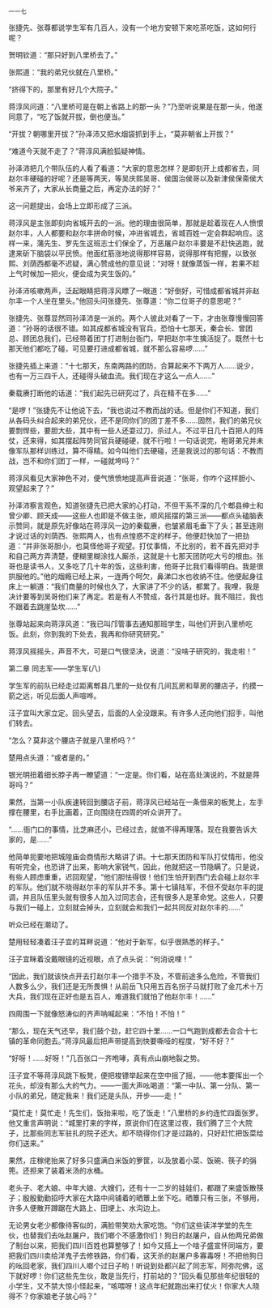     一一七 

   张捷先、张尊都说学生军有几百人，没有一个地方安顿下来吃茶吃饭，这如何行呢？

   贺明钦道：“那只好到八里桥去了。”

   张熙道：“我的弟兄伙就在八里桥。”

   “挤得下的，那里有好几个大院子。”

   蒋淳风问道：“八里桥可是在朝上省路上的那一头？”乃至听说果是在那一头，他遂同意了，“吃了饭就开拔，倒也便当。”

   “开拔？朝哪里开拔？”孙泽沛又把水烟袋抓到手上，“莫非朝省上开拔？”

   “难道今天就不走了？”蒋淳风满脸狐疑神情。

   孙泽沛把几个带队伍的人看了看道：“大家的意思怎样？是即刻开上成都省去，同赵尔丰硬碰的好呢？还是等两天，等吴庆熙吴哥、侯国治侯哥以及新津侯保斋侯大爷来齐了，大家从长商量之后，再定办法的好？”

   这一问题提出，会场上立即形成了三派。

   蒋淳风是主张即刻向省城开去的一派。他的理由很简单，那就是趁着现在人人愤恨赵尔丰，人人都要和赵尔丰拼命时候，冲进省城去，省城百姓一定会群起响应。这样一来，蒲先生、罗先生这班志士们保全了，万恶屠户赵尔丰要是不赶快逃跑，就逮来斫下脑袋以平民愤。他面红筋涨地说得那样容易，说得那样有把握，以致张熙、刘荫西都毫不迟疑，满心赞成他的意见说：“对呀！就像蒸饭一样，若果不趁上气时候加一把火，便会成为夹生饭的。”

   孙泽沛咳嗽两声，泛起眼睛把蒋淳风瞟了一眼道：“好倒好，可惜成都省城并非赵尔丰一个人坐在里头。”他回头问张捷先、张尊道：“你二位哥子的意思呢？”

   张捷先、张尊显然同孙泽沛是一派的。两个人彼此对看了一下，才由张尊慢慢回答道：“孙哥的话很不错。如其成都省城没有官兵，恐怕十七那天，秦会长、曾团总、顾团总我们，已经带着团丁打进制台衙门，早把赵尔丰生擒活捉了。既然十七那天他们都吃了碰，可见要打进成都省城，就不那么容易啰……”

   张捷先插上来道：“十七那天，东南两路的团防，合算起来不下两万人……说少，也有一万三四千人，还碰得头破血流。我们现在才这么一点人……”

   秦载赓打断他的话道：“我们起先已研究过了，兵在精不在多……”

   “是啰！”张捷先不让他说下去，“我也说过不教而战的话。但是你们不知道，我们从各码头纠合起来的弟兄伙，还不是同你们的团丁差不多……固然，我们的弟兄伙要剽悍些，要胆大些，其中有一些人还耍过刀，杀过人。不过平日几十百把人的阵仗，还来得，如其摆起阵势同官兵硬碰硬，就不行啦！一句话说完，袍哥弟兄并未像军队那样训练过，算不得精。如今叫他们去硬碰，还是我说过的那句话：不教而战，岂不和你们团丁一样，一碰就垮吗？”

   蒋淳风看见大家神色不对，便气愤愤地提高声音说道：“张哥，你咋个这样胆小、观望起来了？”

   孙泽沛察言观色，知道张捷先已把大家的心打动，不但干系不深的几个郫县绅士和曾少卿、顾天成——这些人也即是不做主张，顺风摇摆的第三派——都点头磕脑表示赞同，就是原先好像站在蒋淳风一边的秦载赓，也皱紧眉毛垂下了头；甚至连刚才说过话的刘荫西、张熙两人，也有点惶惑不定的样子。他便赶快加了一把劲道：“并非张哥胆小，也莫怪他哥子观望。打仗事情，不比别的，若不首先把对手和自己两方弄清楚，便糊里糊涂找人厮杀，这就是十七那天团防吃大亏的根由。张哥也是读书人，又多吃了几十年的饭，这些利害，他哥子比我们看得明白。我是很拱服他的。”他的烟瘾已经上来，一连两个呵欠，鼻涕口水也收纳不住。他便起身往床上一躺道：“我们商量的时候也久了，大家讲了不少的话，都累了。我哩，我是决计要等到吴哥他们来了再定。若是有人不赞成，各行其是也好。我不阻拦，我也不跟着去跳崖坠坎……”

   张尊站起来向蒋淳风道：“我已叫邝管事去通知那班学生，叫他们开到八里桥吃饭。此刻，你到我的下处去，我再和你研究研究。”

   蒋淳风摇摇头，声音不大，可是口气很坚决，说道：“没啥子研究的，我走啦！”

   第二章 同志军——学生军(八)

   学生军的前队已经走过距离郫县几里的一处仅有几间瓦房和草房的腰店子，约摸一箭之远，听见后面人声喧哗。

   汪子宜叫大家立定。回头望去，后面的人全没跟来。有许多人还向他们招手，叫他们转去。

   “怎么？莫非这个腰店子就是八里桥吗？”

   楚用点头道：“或者是的。”

   银光明扭着细长脖子再一瞭望道：“一定是。你们看，站在高处演说的，不就是蒋哥吗？”

   果然，当第一小队疾速转回到腰店子前，蒋淳风已经站在一条借来的板凳上，左手撑在腰里，右手比画着，正向围绕在四周的听众讲开了。

   “……衙门口的事情，比芝麻还小，已经过去，就值不得再理落。现在我要告诉大家的，是……”

   他简单扼要地把城隍庙会商情形大略讲了讲。十七那天团防和军队打仗情形，他没有听完全，也恐讲了出来，影响大家锐气，因此，他就把这一节隐瞒了。只是说，有些人顾虑重重，迟回观望，“他们胆怯得很！他们生怕开到西门去会碰上赵尔丰的军队。他们就不晓得赵尔丰的军队并不多。第十七镇陆军，不但不受赵尔丰的提调，并且队伍里头就有很多人加入过同志会，还有很多人是革命党。这些人，只要与我们一碰上，立刻就会掉头，立刻就会和我们一起共同反对赵尔丰的……”

   听众已经在潮动了。

   楚用轻轻凑着汪子宜的耳畔说道：“他对于新军，似乎很熟悉的样子。”

   汪子宜眯着没戴眼镜的近视眼，点了点头说：“何消说哩！”

   “因此，我们就该快点开去打赵尔丰一个措手不及，不管前途多么危险，不管我们人数多么少，我们还是无所畏惧！从前岳飞只用五百名拐子马就打败了金兀术十万大兵，我们现在正好也是五百人，难道我们就怕了他赵尔丰！……”

   四周围一下就像怒涛似的齐声呐喊起来：“不怕！不怕！”

   “那么，现在天气还早，我们鼓个劲，赶它四十里……一口气跑到成都去会合十七镇的革命同胞去。”蒋淳风最后把声带提高到快要嘶哑的程度，“好不好？”

   “好呀！……好呀！”几百张口一齐咆哮，真有点山崩地裂之势。

   汪子宜不等蒋淳风跳下板凳，便把梭镖举起来在空中摇了摇，——他本要挥出一个花头，却没有那么大的气力。——一面大声吆喝道：“第一中队、第一分队、第一小队的弟兄，随定我来！我们还是头队，开步——走！”

   “莫忙走！莫忙走！先生们，饭抬来啦，吃了饭走！”八里桥的乡约连忙四面张罗。他又重言声明说：“城里打来的字样，原说你们在这里过夜，我们腾了三个大院子，比那些同志军驻扎的院子还大。却不晓得你们才是过路的，只好赶忙把饭菜给你们送来。”

   果然，庄稼佬抬来了好多只盛满白米饭的箩筐，以及放着小菜、饭碗、筷子的弲篼。还担来了装着米汤的水桶。

   老头子、老大娘、中年大娘、大嫂们，还有十一二岁的娃娃们，都跟了来盛饭散筷子；殷殷勤勤招呼大家在大路中间铺着的晒簟上坐下吃。晒簟只有三张，不够用，许多人便散开蹲踞在大路上、田埂上、水沟边上。

   无论男女老少都像待客似的，满脸带笑劝大家吃饱。“你们这些读洋学堂的先生伙，也替我们去吆赵屠户，我们啷个不感激你们！狗日的赵屠户，自从他两兄弟做了制台以来，把我们四川百姓也算整够了！如今又搭上一个啥子盛宣怀同端方，要把我们四川卖给洋鬼子去修铁路，你们看，这天杀的赵屠户多寡毒呀！不把他狗日的吆回老家，我们四川人啷个过日子哟！听说到处都兴起了同志军，阿弥陀佛，这下就好啰！你们这些先生伙，敢是当先行，打前站的？”回头看见那些年纪很轻的小学生，又不禁大惊小怪起来，“咳喂呀！这点年纪就跑出来打仗火！你家大人晓得不？你家娘老子放心吗？”

